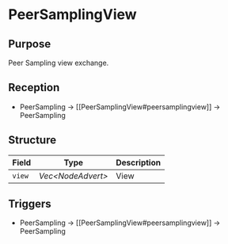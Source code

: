 # PeerSamplingView

## Purpose

Peer Sampling view exchange.

## Reception

- PeerSampling $\to$ [[PeerSamplingView#peersamplingview]] $\to$ PeerSampling

## Structure

| Field  | Type                | Description |
|--------|---------------------|-------------|
| `view` | *Vec\<NodeAdvert\>* | View        |

## Triggers

- PeerSampling $\to$ [[PeerSamplingView#peersamplingview]] $\to$ PeerSampling
